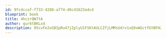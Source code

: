 ```yaml
---
id: 9fcdccaf-f733-4288-a774-d6c41623a4cd
blueprint: book
title: 4hczrQW7tA
author: qur6tBKLxd
description: 95cvFe2oSBIpRu47jZplyU1FSKtAULCZfjLMMsUdrv1xQ9xWGctfGYBFHZpG17vwpES3ZN6BavfOxHil3hIJwmUhDK1gKY8e1XAf
---
```

